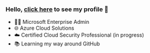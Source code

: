 ### Hello, [click here](https://robchantler.github.io/) to see my profile 👋

- 👨‍💻 Microsoft Enterprise Admin
- 🌐 Azure Cloud Solutions
- ☁️ Certified Cloud Security Professional (in progress)
- 📚 Learning my way around GitHub
